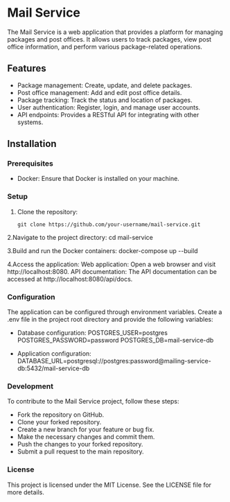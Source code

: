 # Mail Service

The Mail Service is a web application that provides a platform for managing packages and post offices. It allows users to track packages, view post office information, and perform various package-related operations.

## Features

- Package management: Create, update, and delete packages.
- Post office management: Add and edit post office details.
- Package tracking: Track the status and location of packages.
- User authentication: Register, login, and manage user accounts.
- API endpoints: Provides a RESTful API for integrating with other systems.

## Installation

### Prerequisites

- Docker: Ensure that Docker is installed on your machine.

### Setup

1. Clone the repository:

   ```shell
   git clone https://github.com/your-username/mail-service.git

2.Navigate to the project directory:
cd mail-service

3.Build and run the Docker containers:
docker-compose up --build

4.Access the application:
Web application: Open a web browser and visit http://localhost:8080.
API documentation: The API documentation can be accessed at http://localhost:8080/api/docs.

### Configuration
The application can be configured through environment variables. Create a .env file in the project root directory and provide the following variables:
- Database configuration:
POSTGRES_USER=postgres
POSTGRES_PASSWORD=password
POSTGRES_DB=mail-service-db

- Application configuration:
DATABASE_URL=postgresql://postgres:password@mailing-service-db:5432/mail-service-db

### Development
To contribute to the Mail Service project, follow these steps:

- Fork the repository on GitHub.
- Clone your forked repository.
- Create a new branch for your feature or bug fix.
- Make the necessary changes and commit them.
- Push the changes to your forked repository.
- Submit a pull request to the main repository.

### License
This project is licensed under the MIT License. See the LICENSE file for more details.